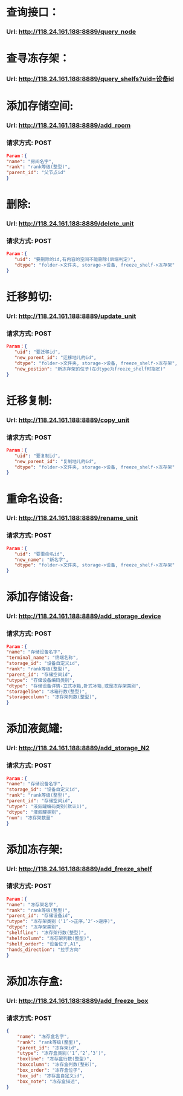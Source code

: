 # 查询接口： 
###  Url:  http://118.24.161.188:8889/query_node
    
# 查寻冻存架： 
###  Url:  http://118.24.161.188:8889/query_shelfs?uid=设备id

# 添加存储空间:
###  Url: http://118.24.161.188:8889/add_room
###  请求方式: POST
```json
Param：{
"name": "房间名字", 
"rank": "rank等级(整型)", 
"parent_id": "父节点id"
}
```

# 删除:
###  Url: http://118.24.161.188:8889/delete_unit
###  请求方式: POST
```json
Param：{
   "uid": "要删除的id,有内容的空间不能删除(后端判定)",
   "dtype": "folder->文件夹, storage->设备, freeze_shelf->冻存架"
}
```

# 迁移剪切:
###  Url: http://118.24.161.188:8889/update_unit
###  请求方式: POST
```json
Param：{
   "uid": "要迁移id",  
   "new_parent_id": "迁移地儿的id",
   "dtype": "folder->文件夹, storage->设备, freeze_shelf->冻存架",
   "new_postion": "新冻存架的位子(在dtype为freeze_shelf时指定)"
}
```

# 迁移复制:
###  Url: http://118.24.161.188:8889/copy_unit
###  请求方式: POST
```json
Param：{
   "uid": "要复制id",  
   "new_parent_id": "复制地儿的id",
   "dtype": "folder->文件夹, storage->设备, freeze_shelf->冻存架"
}
```

# 重命名设备:
###  Url: http://118.24.161.188:8889/rename_unit
###  请求方式: POST
```json
Param：{
   "uid": "要重命名id",  
   "new_name": "新名字",
   "dtype": "folder->文件夹, storage->设备, freeze_shelf->冻存架"
}
```

# 添加存储设备:
### Url: http://118.24.161.188:8889/add_storage_device
### 请求方式: POST
```json
Param：{
"name": "存储设备名字",
"terminal_name": "终端名称",
"storage_id": "设备自定义id",
"rank": "rank等级(整型)", 
"parent_id": "存储空间id",
"utype": "存储设备编码类别",
"dtype": "存储设备详情-立式冰箱,卧式冰箱,或是冻存架类别",
"storageline": "冰箱行数(整型)", 
"storagecolumn": "冻存架列数(整型)",
}
```

# 添加液氮罐:
### Url: http://118.24.161.188:8889/add_storage_N2
### 请求方式: POST
```json
Param：{
"name": "存储设备名字",
"storage_id": "设备自定义id",
"rank": "rank等级(整型)", 
"parent_id": "存储空间id",
"utype": "液氮罐编码类别(默认1)",
"dtype": "液氮罐类别",
"num": "冻存架数量"
}
```

# 添加冻存架:
### Url: http://118.24.161.188:8889/add_freeze_shelf
### 请求方式: POST
```json
Param：{
"name": "冻存架名字", 
"rank": "rank等级(整型)", 
"parent_id": "存储设备id",
"utype": "冻存架类别（‘1’->正序，’2’->逆序)",
"dtype": "冻存架类别",
"shelfline": "冻存架行数(整型)", 
"shelfcolumn": "冻存架列数(整型)",
"shelf_order": "设备位子,A1",
"hands_direction": "拉手方向"
}
```

# 添加冻存盒:
### Url: http://118.24.161.188:8889/add_freeze_box
### 请求方式: POST
```json
{
    "name": "冻存盒名字", 
    "rank": "rank等级(整型)", 
    "parent_id": "冻存架id",
    "utype": "冻存盒类别(‘1’，’2’，’3’)",
    "boxline": "冻存盒行数(整型)", 
    "boxcolumn": "冻存盒列数(整形)",
    "box_order": "冻存盒位子",
    "box_id": "冻存盒自定义id",
    "box_note": "冻存盒描述",
}
```
